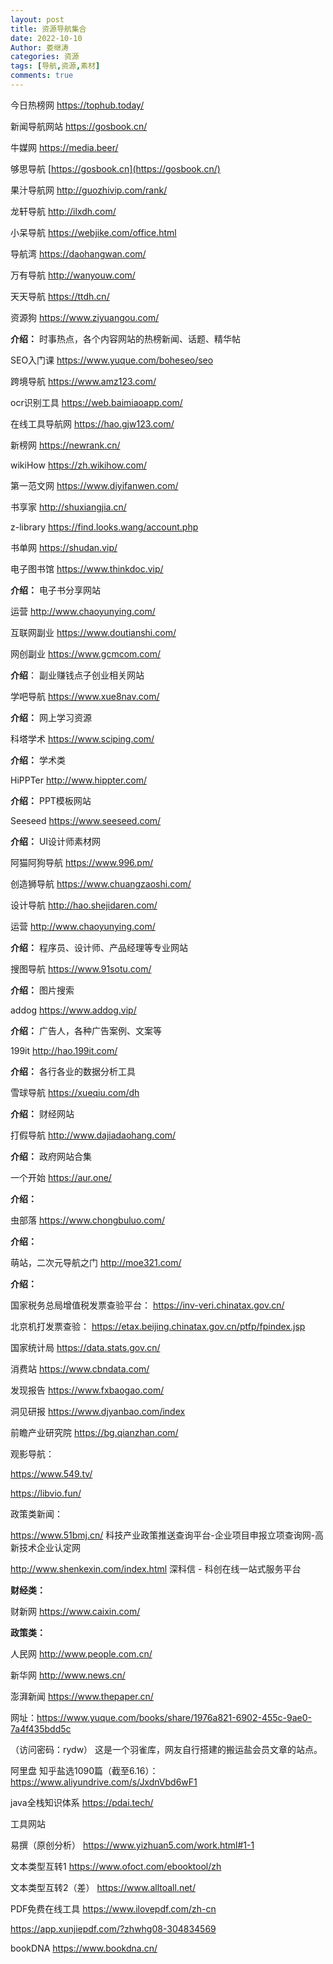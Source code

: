 ```yaml
---
layout: post
title: 资源导航集合
date: 2022-10-10
Author: 娄继涛
categories: 资源
tags: [导航,资源,素材]
comments: true
---
```


今日热榜网 https://tophub.today/

新闻导航网站 https://gosbook.cn/ 

牛媒网 https://media.beer/ 

够思导航 [https://gosbook.cn](https://gosbook.cn/)

果汁导航网 http://guozhivip.com/rank/

龙轩导航 http://ilxdh.com/

小呆导航 https://webjike.com/office.html

导航湾 https://daohangwan.com/

万有导航 http://wanyouw.com/

天天导航 https://ttdh.cn/

资源狗 https://www.ziyuangou.com/

**介绍：** 时事热点，各个内容网站的热榜新闻、话题、精华帖



SEO入门课  https://www.yuque.com/boheseo/seo

跨境导航 https://www.amz123.com/



ocr识别工具 https://web.baimiaoapp.com/

在线工具导航网 https://hao.gjw123.com/

新榜网 https://newrank.cn/

wikiHow https://zh.wikihow.com/

第一范文网 https://www.diyifanwen.com/

书享家  http://shuxiangjia.cn/

z-library  https://find.looks.wang/account.php

书单网  https://shudan.vip/

电子图书馆 https://www.thinkdoc.vip/

**介绍：** 电子书分享网站





运营  http://www.chaoyunying.com/

互联网副业 https://www.doutianshi.com/

网创副业 https://www.gcmcom.com/

**介绍**： 副业赚钱点子创业相关网站



学吧导航 https://www.xue8nav.com/

**介绍：** 网上学习资源



科塔学术 https://www.sciping.com/

**介绍：** 学术类



HiPPTer http://www.hippter.com/

**介绍：** PPT模板网站



Seeseed  https://www.seeseed.com/

**介绍：** UI设计师素材网



阿猫阿狗导航  https://www.996.pm/

创造狮导航 https://www.chuangzaoshi.com/

设计导航 http://hao.shejidaren.com/

运营  http://www.chaoyunying.com/

**介绍：** 程序员、设计师、产品经理等专业网站



搜图导航 https://www.91sotu.com/

**介绍：** 图片搜索



addog https://www.addog.vip/

**介绍：** 广告人，各种广告案例、文案等



199it http://hao.199it.com/

**介绍：** 各行各业的数据分析工具



雪球导航 https://xueqiu.com/dh

**介绍：** 财经网站



打假导航 http://www.dajiadaohang.com/

**介绍：** 政府网站合集



一个开始 https://aur.one/

**介绍：** 



虫部落 https://www.chongbuluo.com/

**介绍：** 



萌站，二次元导航之门 http://moe321.com/

**介绍：**





国家税务总局增值税发票查验平台： https://inv-veri.chinatax.gov.cn/

北京机打发票查验： https://etax.beijing.chinatax.gov.cn/ptfp/fpindex.jsp



国家统计局 https://data.stats.gov.cn/

消费站 https://www.cbndata.com/



发现报告 https://www.fxbaogao.com/

洞见研报 https://www.djyanbao.com/index

前瞻产业研究院 https://bg.qianzhan.com/



观影导航： 

https://www.549.tv/

https://libvio.fun/ 



政策类新闻：

https://www.51bmj.cn/  科技产业政策推送查询平台-企业项目申报立项查询网-高新技术企业认定网

http://www.shenkexin.com/index.html 深科信 - 科创在线一站式服务平台



**财经类：**

财新网 https://www.caixin.com/



**政策类：**

人民网 http://www.people.com.cn/ 

新华网 http://www.news.cn/

澎湃新闻 https://www.thepaper.cn/



网址：https://www.yuque.com/books/share/1976a821-6902-455c-9ae0-7a4f435bdd5c

（访问密码：rydw） 这是一个羽雀库，网友自行搭建的搬运盐会员文章的站点。

阿里盘 知乎盐选1090篇（截至6.16）： https://www.aliyundrive.com/s/JxdnVbd6wF1

java全栈知识体系 https://pdai.tech/

工具网站 

易撰（原创分析） https://www.yizhuan5.com/work.html#1-1

文本类型互转1  https://www.ofoct.com/ebooktool/zh

文本类型互转2（差）  https://www.alltoall.net/



PDF免费在线工具  https://www.ilovepdf.com/zh-cn

https://app.xunjiepdf.com/?zhwhg08-304834569

bookDNA https://www.bookdna.cn/